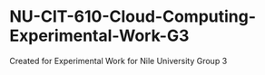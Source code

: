 # NU-CIT-610-Cloud-Computing-Experimental-Work-G3
Created for Experimental Work for Nile University Group 3
